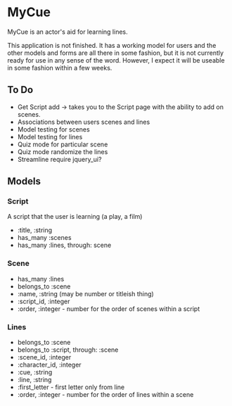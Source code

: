 # MyCue

MyCue is an actor's aid for learning lines.

This application is not finished. It has a working model for users and the other models and forms are all there in some fashion, but it is not currently ready for use in any sense of the word. However, I expect it will be useable in some fashion within a few weeks.

## To Do
* Get Script add -> takes you to the Script page with the ability to add on scenes.
* Associations between users scenes and lines
* Model testing for scenes
* Model testing for lines
* Quiz mode for particular scene
* Quiz mode randomize the lines
* Streamline require jquery_ui?

## Models

### Script
A script that the user is learning (a play, a film)
* :title, :string
* has_many :scenes
* has_many :lines, through: scene

### Scene
* has_many :lines
* belongs_to :scene
* :name, :string (may be number or titleish thing)
* :script_id, :integer
* :order, :integer - number for the order of scenes within a script

### Lines
* belongs_to :scene
* belongs_to :script, through: :scene
* :scene_id, :integer
* :character_id, :integer
* :cue, :string
* :line, :string
* :first_letter - first letter only from line 
* :order, :integer - number for the order of lines within a scene